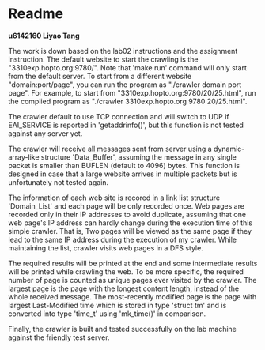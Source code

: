 # Readme

**u6142160 Liyao Tang**

The work is down based on the lab02 instructions and the assignment instruction. The default website to start the crawling is the "3310exp.hopto.org:9780/". Note that 'make run' command will only start from the default server. To start from a different website "domain:port/page", you can run the program as "./crawler domain port page". For example, to start from "3310exp.hopto.org:9780/20/25.html", run the complied program as "./crawler 3310exp.hopto.org 9780 20/25.html".

The crawler default to use TCP connection and will switch to UDP if EAI_SERVICE is reported in 'getaddrinfo()', but this function is not tested against any server yet.

The crawler will receive all messages sent from server using a dynamic-array-like structure 'Data_Buffer', assuming the message in any single packet is smaller than BUFLEN (default to 4096) bytes. This function is designed in case that a large website arrives in multiple packets but is unfortunately not tested again.

The information of each web site is recored in a link list structure 'Domain_List' and each page will be only recorded once. Web pages are recorded only in their IP addresses to avoid duplicate, assuming that one web page's IP address can hardly change during the execution time of this simple crawler. That is, Two pages will be viewed as the same page if they lead to the same IP address during the execution of my crawler. While maintaining the list, crawler visits web pages in a DFS style.

The required results will be printed at the end and some intermediate results will be printed while crawling the web. To be more specific, the required number of page is counted as unique pages ever visited by the crawler. The largest page is the page with the longest content length, instead of the whole received message. The most-recently modified page is the page with largest Last-Modified time which is stored in type 'struct tm' and is converted into type 'time_t' using 'mk_time()' in comparison.

Finally, the crawler is built and tested successfully on the lab machine against the friendly test server.